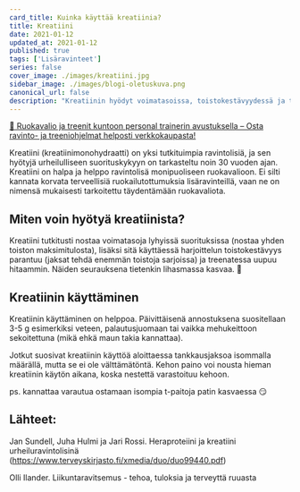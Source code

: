 ```yaml
---
card_title: Kuinka käyttää kreatiinia?
title: Kreatiini
date: 2021-01-12
updated_at: 2021-01-12
published: true
tags: ['Lisäravinteet']
series: false
cover_image: ./images/kreatiini.jpg
sidebar_image: ./images/blogi-oletuskuva.png
canonical_url: false
description: "Kreatiinin hyödyt voimatasoissa, toistokestävyydessä ja treenatessa. Kreatiinin käyttöohjeet sekä vaikutus lihaskasvuun."
---
```


<a href="https://verkkokauppa.ptjesse.fi" class="rage-text ad">💪 Ruokavalio ja treenit kuntoon personal trainerin avustuksella – Osta ravinto- ja treeniohjelmat helposti <span style="text-decoration:underline;" class="external-link" href="https://verkkokauppa.ptjesse.fi">verkkokaupasta!</span></a>

Kreatiini (kreatiinimonohydraatti) on yksi tutkituimpia ravintolisiä, ja sen hyötyjä urheilulliseen suorituskykyyn on tarkasteltu noin 30 vuoden ajan. Kreatiini on halpa ja helppo ravintolisä monipuoliseen ruokavalioon. Ei silti kannata korvata terveellisiä ruokailutottumuksia lisäravinteillä, vaan ne on nimensä mukaisesti tarkoitettu täydentämään ruokavaliota.

## Miten voin hyötyä kreatiinista?

Kreatiini tutkitusti nostaa voimatasoja lyhyissä suorituksissa (nostaa yhden toiston maksimitulosta), lisäksi sitä käyttäessä harjoittelun toistokestävyys parantuu (jaksat tehdä enemmän toistoja sarjoissa) ja treenatessa uupuu hitaammin. Näiden seurauksena tietenkin lihasmassa kasvaa. 💪

## Kreatiinin käyttäminen

Kreatiinin käyttäminen on helppoa. Päivittäisenä annostuksena suositellaan 3-5 g esimerkiksi veteen, palautusjuomaan tai vaikka mehukeittoon sekoitettuna (mikä ehkä maun takia kannattaa).

Jotkut suosivat kreatiinin käyttöä aloittaessa tankkausjaksoa isommalla määrällä, mutta se ei ole välttämätöntä. Kehon paino voi nousta hieman kreatiinin käytön aikana, koska nestettä varastoituu kehoon.

ps. kannattaa varautua ostamaan isompia t-paitoja patin kasvaessa 😏


## Lähteet:

Jan Sundell, Juha Hulmi ja Jari Rossi. Heraproteiini ja kreatiini
urheiluravintolisinä (https://www.terveyskirjasto.fi/xmedia/duo/duo99440.pdf)

Olli Ilander. Liikuntaravitsemus - tehoa, tuloksia ja terveyttä ruuasta
